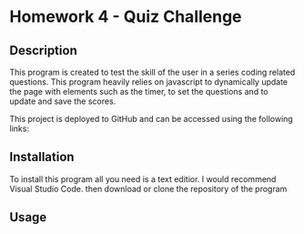 # Homework 4 - Quiz Challenge

## Description

This program is created to test the skill of the user in a series coding related questions. This program heavily relies on javascript to dynamically update the page with elements such as the timer, to set the questions and to update and save the scores. 

This project is deployed to GitHub and can be accessed using the following links:


## Installation
To install this program all you need is a text editior. I would recommend Visual Studio Code. then download or clone the repository of the program

## Usage
